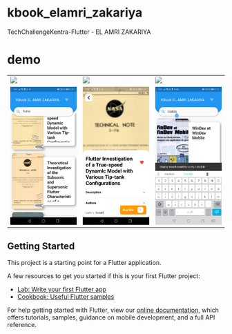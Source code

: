 # kbook_elamri_zakariya

TechChallengeKentra-Flutter - EL AMRI ZAKARIYA

# demo

<div>
    <table>
        <tr>
            <td> 
                <a>
                    <img src="assets/demo/part1.gif" width="230"/>
                </a>
            </td>    
            <td>   
                <a>
                    <img src="assets/demo/part2.gif" width="230"/>                   
                </a>
            </td>
             <td>   
                 <a>
                      <img src="assets/demo/part3.gif" width="230"/>                   
                  </a>
            </td>        
        </tr>
        <tr>
            <td> 
                <a>
                      <img src="assets/demo/list.png" width="230"/>                   
                </a>
            </td>    
            <td>   
                <a>
                      <img src="assets/demo/detail.png" width="230"/>                   
                </a>
            </td>
            <td>   
                <a>
                      <img src="assets/demo/search.png" width="230"/>                   
                </a>
            </td>            
        </tr>
    </table>
</div>


## Getting Started

This project is a starting point for a Flutter application.

A few resources to get you started if this is your first Flutter project:

- [Lab: Write your first Flutter app](https://flutter.dev/docs/get-started/codelab)
- [Cookbook: Useful Flutter samples](https://flutter.dev/docs/cookbook)

For help getting started with Flutter, view our
[online documentation](https://flutter.dev/docs), which offers tutorials,
samples, guidance on mobile development, and a full API reference.
